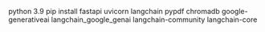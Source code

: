 python 3.9
pip install fastapi uvicorn langchain pypdf chromadb google-generativeai langchain_google_genai langchain-community langchain-core
